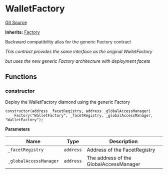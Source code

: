 # WalletFactory
[Git Source](https://github.com/capsign/protocol/blob/dfa6820124c5610a6bfa06329447dbae7c24bc0a/src/Wallets/factory/WalletFactory.sol)

**Inherits:**
[Factory](/src/Diamonds/factory/Factory.sol/contract.Factory.md)

Backward compatibility alias for the generic Factory contract

*This contract provides the same interface as the original WalletFactory*

*but uses the new generic Factory architecture with deployment facets*


## Functions
### constructor

Deploy the WalletFactory diamond using the generic Factory


```solidity
constructor(address _facetRegistry, address _globalAccessManager)
    Factory("WalletFactory", _facetRegistry, _globalAccessManager, "WalletFactory");
```
**Parameters**

|Name|Type|Description|
|----|----|-----------|
|`_facetRegistry`|`address`|Address of the FacetRegistry|
|`_globalAccessManager`|`address`|The address of the GlobalAccessManager|


